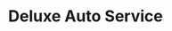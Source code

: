 ---
title: "Deluxe Auto Service"
url: /santo-domingo/deluxe-auto-service/
shop: reparación de automóviles
---